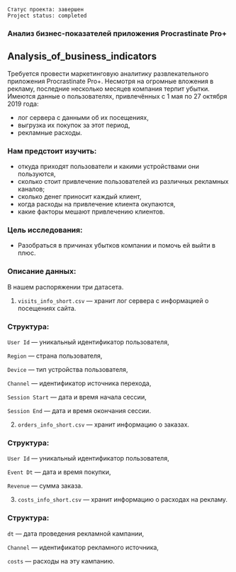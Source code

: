 `Статус проекта: завершен`   
`Project status: completed`

### Анализ бизнес-показателей приложения Procrastinate Pro+
## Analysis_of_business_indicators
Требуется провести маркетинговую аналитику развлекательного приложения Procrastinate Pro+.
Несмотря на огромные вложения в рекламу, последние несколько месяцев компания терпит убытки.
Имеются данные о пользователях, привлечённых с 1 мая по 27 октября 2019 года:

* лог сервера с данными об их посещениях,
* выгрузка их покупок за этот период,
* рекламные расходы.

### Нам предстоит изучить:

* откуда приходят пользователи и какими устройствами они пользуются,
* сколько стоит привлечение пользователей из различных рекламных каналов;
* сколько денег приносит каждый клиент,
* когда расходы на привлечение клиента окупаются,
* какие факторы мешают привлечению клиентов.

### Цель исследования:

* Разобраться в причинах убытков компании и помочь ей выйти в плюс.

### Описание данных:

В нашем распоряжении три датасета.



1. `visits_info_short.csv` — хранит лог сервера с информацией о посещениях сайта.

### Структура:

`User Id` — уникальный идентификатор пользователя,

`Region` — страна пользователя,

`Device` — тип устройства пользователя,

`Channel` — идентификатор источника перехода,

`Session Start` — дата и время начала сессии,

`Session End` — дата и время окончания сессии.



2. `orders_info_short.csv` — хранит информацию о заказах.

### Структура:

`User Id` — уникальный идентификатор пользователя,

`Event Dt` — дата и время покупки,

`Revenue` — сумма заказа.



3. `costs_info_short.csv` — хранит информацию о расходах на рекламу.

### Структура:

`dt` — дата проведения рекламной кампании,

`Channel` — идентификатор рекламного источника,

`costs` — расходы на эту кампанию.



